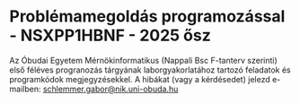 # Problémamegoldás programozással - NSXPP1HBNF - 2025 ősz
Az Óbudai Egyetem Mérnökinformatikus (Nappali Bsc F-tanterv szerinti) első féléves progranozás tárgyának laborgyakorlatához tartozó feladatok és programkódok megjegyzésekkel.
A hibákat (vagy a kérdésedet) jelezd e-mailben: schlemmer.gabor@nik.uni-obuda.hu

